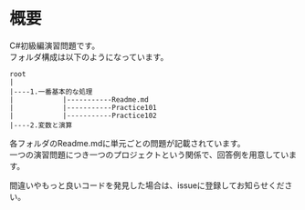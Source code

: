 # 概要  
C#初級編演習問題です。  
フォルダ構成は以下のようになっています。  

```   
root    
|   
|----1.一番基本的な処理   
|            |-----------Readme.md  
|            |-----------Practice101   
|            |-----------Practice102   
|----2.変数と演算  
```  

各フォルダのReadme.mdに単元ごとの問題が記載されています。  
一つの演習問題につき一つのプロジェクトという関係で、回答例を用意しています。  

間違いやもっと良いコードを発見した場合は、issueに登録してお知らせください。  
